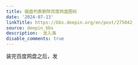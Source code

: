 ```yaml
---
title: 磁盘列表删除百度网盘图标
date: '2024-07-13'
linkTitle: https://bbs.deepin.org/en/post/275042
source: deepin_bbs
description:  龙入海 
disable_comments: true
---
```

装完百度网盘之后，发
